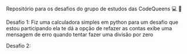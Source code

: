 Repositório para os desafios do grupo de estudos das CodeQueens :computer: :princess: 

Desafio 1:
Fiz uma calculadora simples em python para um desafio que estou participando
ela te dá a opção de refazer as contas 
exibe uma mensagem de erro quando tentar fazer uma divisão por zero

Desafio 2:

